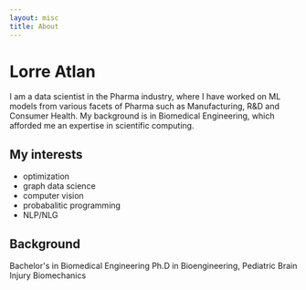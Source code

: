 ```yaml
---
layout: misc
title: About
---
```


# Lorre Atlan

I am a data scientist in the Pharma industry, where I have worked on ML models from various facets of Pharma such as Manufacturing, R&D and Consumer Health. My background is in Biomedical Engineering, which afforded me an expertise in scientific computing. 

## My interests
* optimization
* graph data science
* computer vision
* probabalitic programming
* NLP/NLG

## Background
Bachelor's in Biomedical Engineering
Ph.D in Bioengineering, Pediatric Brain Injury Biomechanics
